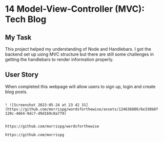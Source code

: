 # 14 Model-View-Controller (MVC): Tech Blog

## My Task

This project helped my understanding of Node and Handlebars. I got the backend set up using MVC structure but there are still some challenges in getting the handlebars to render information properly. 

## User Story

When completed this webpage will allow users to sign up, login and create blog posts.
```

! ![Screenshot 2023-05-24 at 23 42 31](https://github.com/morrispg/wordsforthewise/assets/124636880/6e338b8f-120c-4664-9dc7-d9d169c8a779)


https://github.com/morrispg/wordsforthewise

https://github.com/morrispg
